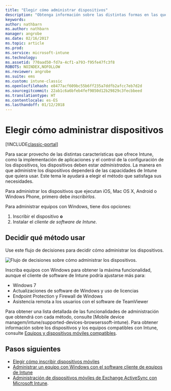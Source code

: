 ```yaml
---
title: "Elegir cómo administrar dispositivos"
description: "Obtenga información sobre las distintas formas en las que puede inscribir y administrar dispositivos."
keywords: 
author: nathbarn
ms.author: nathbarn
manager: angrobe
ms.date: 02/16/2017
ms.topic: article
ms.prod: 
ms.service: microsoft-intune
ms.technology: 
ms.assetid: 770aad50-fd7a-4cf1-a793-f95fe47fc3f8
ROBOTS: NOINDEX,NOFOLLOW
ms.reviewer: angrobe
ms.suite: ems
ms.custom: intune-classic
ms.openlocfilehash: e8477acf609bc55b6ff235a7ddfb2afcc7eb7d2d
ms.sourcegitcommit: 22ab1c6a6bfeb4fef9850d12b29829c3fecbbeed
ms.translationtype: HT
ms.contentlocale: es-ES
ms.lasthandoff: 01/12/2018
---
```

# <a name="choose-how-to-manage-devices"></a>Elegir cómo administrar dispositivos

[!INCLUDE[classic-portal](../includes/classic-portal.md)]

Para sacar provecho de las distintas características que ofrece Intune, como la implementación de aplicaciones y el control de la configuración de los dispositivos, los dispositivos deben estar *administrados*. La manera en que administre los dispositivos dependerá de las capacidades de Intune que quiera usar. Este tema le ayudará a elegir el método que satisfaga sus necesidades.

Para administrar los dispositivos que ejecutan iOS, Mac OS X, Android o Windows Phone, primero debe *inscribirlos*.

Para administrar equipos con Windows, tiene dos opciones:

1. Inscribir el dispositivo **o**
2. Instalar el *cliente de software de Intune*.

## <a name="decide-which-method-to-use"></a>Decidir qué método usar
Use este flujo de decisiones para decidir cómo administrar los dispositivos.

![Flujo de decisiones sobre cómo administrar los dispositivos.](./media/choose-manage-method.png)

Inscriba equipos con Windows para obtener la máxima funcionalidad, aunque el cliente de software de Intune podría ajustarse más para:

- Windows 7
- Actualizaciones de software de Windows y uso de licencias
- Endpoint Protection y Firewall de Windows
- Asistencia remota a los usuarios con el software de TeamViewer

Para obtener una lista detallada de las funcionalidades de administración que obtendrá con cada método, consulte [Mobile device managem/intune/supported-devices-browserssoft-intune).
Para obtener información sobre los dispositivos y los equipos compatibles con Intune, consulte [Equipos y dispositivos móviles compatibles](/intune/supported-devices-browsers#intune-supported-devices).

## <a name="next-steps"></a>Pasos siguientes

- [Elegir cómo inscribir dispositivos móviles](/intune-classic/get-started/choose-how-to-enroll-devices1)
- [Administrar un equipo con Windows con el software cliente de equipos de Intune](/intune-classic/deploy-use/manage-windows-pcs-with-microsoft-intune)
- [Administración de dispositivos móviles de Exchange ActiveSync con Microsoft Intune](/intune-classic/deploy-use/mobile-device-management-with-exchange-activesync-and-microsoft-intune).
